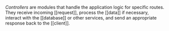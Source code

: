 *Controllers* are modules that handle the application logic for specific routes. They receive incoming [[request]], process the [[data]] if necessary, interact with the [[database]] or other services, and send an appropriate response back to the [[client]]. 